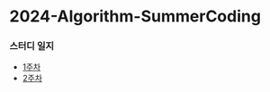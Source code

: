 # 2024-Algorithm-SummerCoding


### 스터디 일지
- [1주차](https://github.com/LandvibeDev/2024-Algorithm-SummerCoding/blob/main/%EC%9D%BC%EC%A7%80/1%EC%A3%BC%EC%B0%A8.md)
- [2주차](https://github.com/LandvibeDev/2024-Algorithm-SummerCoding/blob/main/%EC%9D%BC%EC%A7%80/2%EC%A3%BC%EC%B0%A8.md)
